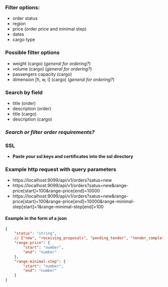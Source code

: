 ### Filter options:

- order status
- region
- price (order price and minimal step)
- dates
- cargo type

### Possible filter options

- weight (cargo) (_general for ordering?_)
- volume (cargo) (_general for ordering?_)
- passengers capacity (cargo)
- dimension [h, w, l] (cargo) (_general for ordering?_)

### Search by field

- title (order)
- description (order)
- title (cargo)
- description (cargo)

### _**Search or filter order requirements?**_

### SSL

- **Paste your ssl keys and certificates into the ssl directory**

### Example http request with query parameters

- https://localhost:9099/api/v1/orders?satus=new
- https://localhost:9099/api/v1/orders?satus=new&range-price[start]=100&range-price[end]=10000
- https://localhost:9099/api/v1/orders?satus=new&range-price[start]=100&range-price[end]=10000&range-minimal-step[start]=1&range-minimal-step[end]=100

#### Example in the form of a json

```json
{
    "status": "string",
    // ["new", "receiving_proposals", "pending_tender", "tender_completed", "closed", "canceled"]
    "range-price": {
        "start": "number",
        "end": "number"
    },
    "range-minimal-step": {
        "start": "number",
        "end": "number"
    }
}
```

